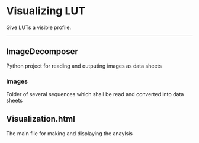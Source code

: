 # Visualizing LUT

Give LUTs a visible profile. 

------------------------------------------

## ImageDecomposer

Python project for reading and outputing images as data sheets 

### Images 

Folder of several sequences which shall be read and converted into data sheets

## Visualization.html

The main file for making and displaying the anaylsis 